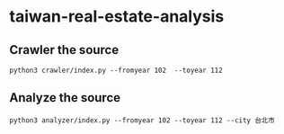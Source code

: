 # taiwan-real-estate-analysis

## Crawler the source

`python3 crawler/index.py --fromyear 102  --toyear 112`

## Analyze the source

`python3 analyzer/index.py --fromyear 102 --toyear 112 --city 台北市`
